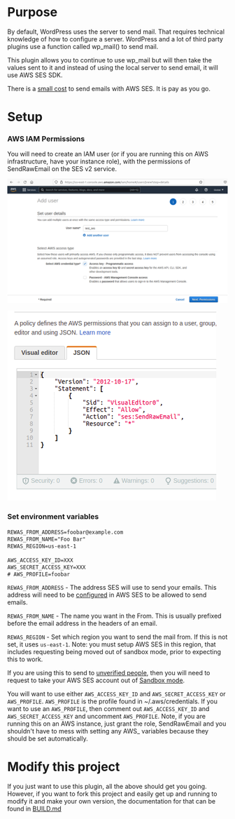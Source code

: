 # Purpose
By default, WordPress uses the server to send mail. That requires technical knowledge of how to configure a server. WordPress and a lot of third party plugins use a function called wp_mail() to send mail. 

This plugin allows you to continue to use wp_mail but will then take the values sent to it and instead of using the local server to send email, it will use AWS SES SDK. 

There is a [small cost](https://aws.amazon.com/ses/pricing/) to send emails with AWS SES. It is pay as you go.

# Setup

### AWS IAM Permissions
You will need to create an IAM user (or if you are running this on AWS infrastructure, have your instance role), with the permissions of SendRawEmail on the SES v2 service.

![Create IAM user](images/create_iam_user.png)

![Attach policy](images/iam_policy.png)

### Set environment variables
```
REWAS_FROM_ADDRESS=foobar@example.com
REWAS_FROM_NAME="Foo Bar"
REWAS_REGION=us-east-1

AWS_ACCESS_KEY_ID=XXX
AWS_SECRET_ACCESS_KEY=XXX
# AWS_PROFILE=foobar
```

`REWAS_FROM_ADDRESS` - The address SES will use to send your emails. This address will need to be [configured](https://docs.aws.amazon.com/ses/latest/dg/creating-identities.html#verify-email-addresses-procedure) in AWS SES to be allowed to send emails. 

`REWAS_FROM_NAME` - The name you want in the From. This is usually prefixed before the email address in the headers of an email.

`REWAS_REGION` - Set which region you want to send the mail from. If this is not set, it uses `us-east-1`. Note: you must setup AWS SES in this region, that includes requesting being moved out of sandbox mode, prior to expecting this to work.

If you are using this to send to [unverified people](https://docs.aws.amazon.com/ses/latest/dg/verify-addresses-and-domains.html), then you will need to request to take your AWS SES account out of [Sandbox mode](https://docs.aws.amazon.com/ses/latest/dg/request-production-access.html).

You will want to use either `AWS_ACCESS_KEY_ID` and `AWS_SECRET_ACCESS_KEY` or `AWS_PROFILE`. `AWS_PROFILE` is the profile found in ~/.aws/credentials. If you want to use an `AWS_PROFILE`, then comment out `AWS_ACCESS_KEY_ID` and `AWS_SECRET_ACCESS_KEY` and uncomment `AWS_PROFILE`. Note, if you are running this on an AWS instance, just grant the role, SendRawEmail and you shouldn't have to mess with setting any AWS_ variables because they should be set automatically.


# Modify this project
If you just want to use this plugin, all the above should get you going. However, if you want to fork this project and easily get up and running to modify it and make your own version, the documentation for that can be found in [BUILD.md](BUILD.md)

